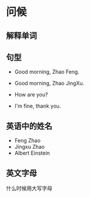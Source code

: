 # 问候
## 解释单词

## 句型
- Good morning, Zhao Feng.
- Good morning, Zhao JingXu.

- How are you?
- I'm fine, thank you.

## 英语中的姓名
- Feng Zhao
- Jingxu Zhao
- Albert Einstein

## 英文字母

什么时候用大写字母

